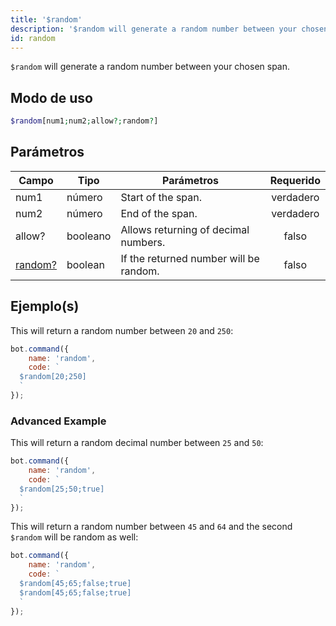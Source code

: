 ```yaml
---
title: '$random'
description: '$random will generate a random number between your chosen span.'
id: random
---
```


`$random` will generate a random number between your chosen span.

## Modo de uso

```php
$random[num1;num2;allow?;random?]
```

## Parámetros

| Campo                        | Tipo     | Parámetros                             | Requerido |
| ---------------------------- | -------- | -------------------------------------- |:---------:|
| num1                         | número   | Start of the span.                     | verdadero |
| num2                         | número   | End of the span.                       | verdadero |
| allow?                       | booleano | Allows returning of decimal numbers.   |   falso   |
| [random?](#advanced-Example) | boolean  | If the returned number will be random. |   falso   |

## Ejemplo(s)

This will return a random number between `20` and `250`:

```javascript
bot.command({
    name: 'random',
    code: `
  $random[20;250]
  `
});
```

### Advanced Example

This will return a random decimal number between `25` and `50`:

```javascript
bot.command({
    name: 'random',
    code: `
  $random[25;50;true]  
  `
});
```

This will return a random number between `45` and `64` and the second `$random` will be random as well:

```javascript
bot.command({
    name: 'random',
    code: `
  $random[45;65;false;true]
  $random[45;65;false;true]
  `
});
```
